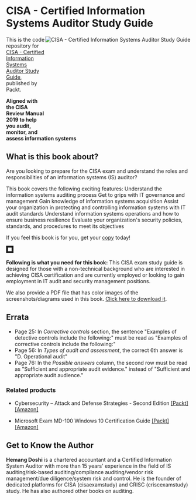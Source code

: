 # CISA - Certified Information Systems Auditor Study Guide

<a href="https://www.packtpub.com/cloud-networking/cisa-certified-information-systems-auditor-study-guide?utm_source=github&utm_medium=repository&utm_campaign=9781838989583"><img src="https://static.packt-cdn.com/products/9781838989583/cover/smaller" alt="CISA - Certified Information Systems Auditor Study Guide" height="256px" align="right"></a>

This is the code repository for [CISA - Certified Information Systems Auditor Study Guide](https://www.packtpub.com/cloud-networking/cisa-certified-information-systems-auditor-study-guide?utm_source=github&utm_medium=repository&utm_campaign=9781838989583), published by Packt.

**Aligned with the CISA Review Manual 2019 to help you audit, monitor, and assess information systems**

## What is this book about?
Are you looking to prepare for the CISA exam and understand the roles and responsibilities of an information systems (IS) auditor? 

This book covers the following exciting features:
Understand the information systems auditing process
Get to grips with IT governance and management
Gain knowledge of information systems acquisition
Assist your organization in protecting and controlling information systems with IT audit standards
Understand information systems operations and how to ensure business resilience
Evaluate your organization's security policies, standards, and procedures to meet its objectives

If you feel this book is for you, get your [copy](https://www.amazon.com/dp/1838989587) today!

<a href="https://www.packtpub.com/?utm_source=github&utm_medium=banner&utm_campaign=GitHubBanner"><img src="https://raw.githubusercontent.com/PacktPublishing/GitHub/master/GitHub.png" 
alt="https://www.packtpub.com/" border="5" /></a>

**Following is what you need for this book:**
This CISA exam study guide is designed for those with a non-technical background who are interested in achieving CISA certification and are currently employed or looking to gain employment in IT audit and security management positions.

We also provide a PDF file that has color images of the screenshots/diagrams used in this book. [Click here to download it](https:/?/?static.?packt-?cdn.?com/?downloads/?9781838989583_?ColorImages.?pdf).

## Errata

* Page 25: In _Corrective controls_ section, the sentence "Examples of detective controls include the following:" must be read as "Examples of corrective controls include the following:"
* Page 56: In _Types of audit and assessment_, the correct 6th answer is "D. Operational audit"
* Page 76: In the _Possible answers_ column, the second row must be read as "Sufficient and appropriate audit evidence." instead of "Sufficient and appropriate audit audience."

### Related products
*  Cybersecurity – Attack and Defense Strategies - Second Edition [[Packt]](https://www.packtpub.com/product/cybersecurity-attack-and-defense-strategies-second-edition/9781838827793https://www.packtpub.com/product/microsoft-exam-md-100-windows-10-certification-guide/9781838822187?utm_source=github&utm_medium=repository&utm_campaign=) [[Amazon]](https://www.amazon.com/dp/183882779X)

* Microsoft Exam MD-100 Windows 10 Certification Guide [[Packt]](https://www.packtpub.com/product/microsoft-exam-md-100-windows-10-certification-guide/9781838822187?utm_source=github&utm_medium=repository&utm_campaign=9781838822187) [[Amazon]](https://www.amazon.com/dp/1838822186)

## Get to Know the Author
**Hemang Doshi**
is a chartered accountant and a Certified Information System Auditor with more than 15 years' experience in the field of IS auditing/risk-based auditing/compliance auditing/vendor risk management/due diligence/system risk and control. He is the founder of dedicated platforms for CISA (cisaexamstudy) and CRISC (criscexamstudy) study. He has also authored other books on auditing.
